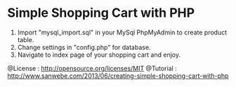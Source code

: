 Simple Shopping Cart with PHP
============================
1. Import "mysql_import.sql" in your MySql PhpMyAdmin to create product table.
2. Change settings in "config.php" for database.
3. Navigate to index page of your shopping cart and enjoy.

@License : http://opensource.org/licenses/MIT
@Tutorial : http://www.sanwebe.com/2013/06/creating-simple-shopping-cart-with-php
